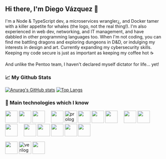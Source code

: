 ## Hi there, I'm Diego Vázquez 👋

I'm a Node & TypeScript dev, a microservices wrangler¿, and Docker tamer with a killer appetite for whales (the logo, not the real thing!). I'm also experienced in web dev, networking, and IT management, and have dabbled in other programming languages too. When I'm not coding, you can find me battling dragons and exploring dungeons in D&D, or indulging my interests in design and art. Currently expanding my cybersecurity skills. Keeping my code secure is just as important as keeping my coffee hot ☕️

And unlike the Pentoo team, I haven't declared myself dictator for life... yet!

### 📈 My Github Stats
[![Anurag's GitHub stats](https://github-readme-stats.vercel.app/api?username=dkaerit&theme=github_dark&hide_border=true)](https://github.com/dkaerit)
[![Top Langs](https://github-readme-stats.vercel.app/api/top-langs/?username=dkaerit&layout=compact&langs_count=8&theme=github_dark&hide_border=true)](https://github.com/dkaerit)

### 🧪 Main technologies which I know
<div style"display:flex">
<img src="https://i.imgur.com/gMy3bJb.png" width="40px"></img>
<img src="https://i.imgur.com/mhcx3l0.png" width="40px"></img>
<img src="https://i.imgur.com/1ngNAlG.png" width="40px"></img>
&nbsp;&nbsp;&nbsp;
<img src="https://i.imgur.com/TG1Bzty.png" width="40px"></img>
<a href="https://es.wikipedia.org/wiki/Prolog"><img src="https://i.imgur.com/jvVLg4x.png" width="40px" alt="prolog"></img></a>
<img src="https://i.imgur.com/B5sXzti.png" width="40px"></img>
<img src="https://i.imgur.com/ihIMRzn.png" width="40px"></img>
<img src="https://i.imgur.com/uUJwW39.png" width="40px"></img>
&nbsp;&nbsp;&nbsp;
<img src="https://i.imgur.com/72GbrEQ.png" width="40px"></img>
<img src="https://i.imgur.com/D3MOEaQ.png" width="40px"></img>
<img src="https://i.imgur.com/YWSrEnC.png" width="40px"></img>
&nbsp;&nbsp;&nbsp;
<img src="https://i.imgur.com/weYU4MI.png" width="40px"></img>
<img src="https://i.imgur.com/dOP9Q37.png" width="40px"></img>
<img src="https://i.imgur.com/AORuY4P.png" width="40px"></img>
<img src="https://i.imgur.com/rSpARwt.png" width="40px"></img>
<img src="https://i.imgur.com/Tu1TqD5.png" width="40px"></img>
&nbsp;&nbsp;&nbsp;

<img src="https://i.imgur.com/yV9TOpQ.png" width="40px"></img>
<a href="https://www.verilog.com/"><img src="https://i.imgur.com/Au9Mo7e.png" width="40px" alt="verilog"></img></a>
<img src="https://i.imgur.com/ddL7scP.png" width="40px"></img>
</div>

<!--
**dkaerit/dkaerit** is a ✨ _special_ ✨ repository because its `README.md` (this file) appears on your GitHub profile.

Here are some ideas to get you started:

- 🔭 I’m currently working on ...
- 🌱 I’m currently learning ...
- 👯 I’m looking to collaborate on ...
- 🤔 I’m looking for help with ...
- 💬 Ask me about ...
- 📫 How to reach me: ...
- 😄 Pronouns: ...
- ⚡ Fun fact: ...

![dkaerit's Github Stats](https://github-readme-stats.vercel.app/api?username=dkaerit&bg_color=30,161b22,0e1218&title_color=fff&text_color=fff&border_color=30363d&show_icons=true)
[![Top Langs](https://github-readme-stats.vercel.app/api/top-langs/?username=dkaerit&bg_color=30,161b22,0e1218&title_color=fff&text_color=fff&border_color=30363d&card_width=445&layout=compact)](https://github.com/dkaerit/github-readme-stats)
-->
